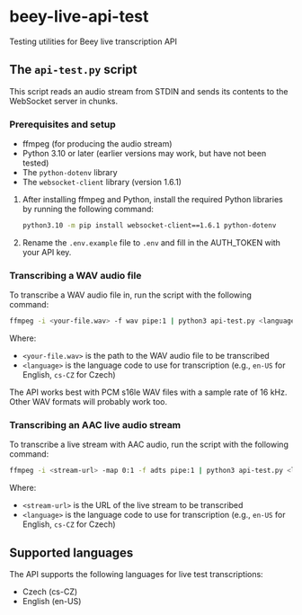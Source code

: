# beey-live-api-test

Testing utilities for Beey live transcription API

## The `api-test.py` script

This script reads an audio stream from STDIN and sends its contents to the WebSocket server in chunks.

### Prerequisites and setup

- ffmpeg (for producing the audio stream)
- Python 3.10 or later (earlier versions may work, but have not been tested)
- The `python-dotenv` library
- The `websocket-client` library (version 1.6.1)

1. After installing ffmpeg and Python, install the required Python libraries by running the following command:
   ```bash
   python3.10 -m pip install websocket-client==1.6.1 python-dotenv
   ```
2. Rename the `.env.example` file to `.env` and fill in the AUTH_TOKEN with your API key.

### Transcribing a WAV audio file

To transcribe a WAV audio file in, run the script with the following command:

```bash
ffmpeg -i <your-file.wav> -f wav pipe:1 | python3 api-test.py <language>
```

Where:
- `<your-file.wav>` is the path to the WAV audio file to be transcribed
- `<language>` is the language code to use for transcription (e.g., `en-US` for English, `cs-CZ` for Czech)

The API works best with PCM s16le WAV files with a sample rate of 16 kHz. Other WAV formats will probably work too.

### Transcribing an AAC live audio stream

To transcribe a live stream with AAC audio, run the script with the following command:

```bash
ffmpeg -i <stream-url> -map 0:1 -f adts pipe:1 | python3 api-test.py <language>
```

Where:
- `<stream-url>` is the URL of the live stream to be transcribed
- `<language>` is the language code to use for transcription (e.g., `en-US` for English, `cs-CZ` for Czech)

## Supported languages

The API supports the following languages for live test transcriptions:

- Czech (cs-CZ)
- English (en-US)
